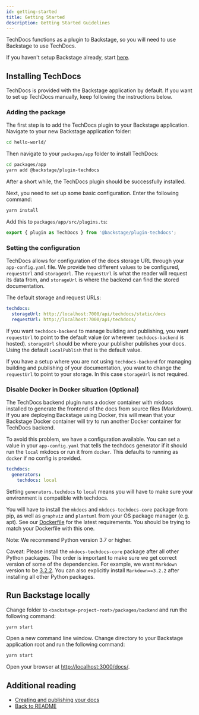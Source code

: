 ```yaml
---
id: getting-started
title: Getting Started
description: Getting Started Guidelines
---
```


TechDocs functions as a plugin to Backstage, so you will need to use Backstage
to use TechDocs.

If you haven't setup Backstage already, start
[here](../../getting-started/index.md).

## Installing TechDocs

TechDocs is provided with the Backstage application by default. If you want to
set up TechDocs manually, keep following the instructions below.

### Adding the package

The first step is to add the TechDocs plugin to your Backstage application.
Navigate to your new Backstage application folder:

```bash
cd hello-world/
```

Then navigate to your `packages/app` folder to install TechDocs:

```bash
cd packages/app
yarn add @backstage/plugin-techdocs
```

After a short while, the TechDocs plugin should be successfully installed.

Next, you need to set up some basic configuration. Enter the following command:

```bash
yarn install
```

Add this to `packages/app/src/plugins.ts`:

```typescript
export { plugin as TechDocs } from '@backstage/plugin-techdocs';
```

### Setting the configuration

TechDocs allows for configuration of the docs storage URL through your
`app-config.yaml` file. We provide two different values to be configured,
`requestUrl` and `storageUrl`. The `requestUrl` is what the reader will request
its data from, and `storageUrl` is where the backend can find the stored
documentation.

The default storage and request URLs:

```yaml
techdocs:
  storageUrl: http://localhost:7000/api/techdocs/static/docs
  requestUrl: http://localhost:7000/api/techdocs/
```

If you want `techdocs-backend` to manage building and publishing, you want
`requestUrl` to point to the default value (or wherever `techdocs-backend` is
hosted). `storageUrl` should be where your publisher publishes your docs. Using
the default `LocalPublish` that is the default value.

If you have a setup where you are not using `techdocs-backend` for managing
building and publishing of your documentation, you want to change the
`requestUrl` to point to your storage. In this case `storageUrl` is not
required.

### Disable Docker in Docker situation (Optional)

The TechDocs backend plugin runs a docker container with mkdocs installed to
generate the frontend of the docs from source files (Markdown). If you are
deploying Backstage using Docker, this will mean that your Backstage Docker
container will try to run another Docker container for TechDocs backend.

To avoid this problem, we have a configuration available. You can set a value in
your `app-config.yaml` that tells the techdocs generator if it should run the
`local` mkdocs or run it from `docker`. This defaults to running as `docker` if
no config is provided.

```yaml
techdocs:
  generators:
    techdocs: local
```

Setting `generators.techdocs` to `local` means you will have to make sure your
environment is compatible with techdocs.

You will have to install the `mkdocs` and `mkdocs-techdocs-core` package from
pip, as well as `graphviz` and `plantuml` from your OS package manager (e.g.
apt). See our
[Dockerfile](https://github.com/backstage/techdocs-container/blob/main/Dockerfile)
for the latest requirements. You should be trying to match your Dockerfile with
this one.

Note: We recommend Python version 3.7 or higher.

Caveat: Please install the `mkdocs-techdocs-core` package after all other Python
packages. The order is important to make sure we get correct version of some of
the dependencies. For example, we want `Markdown` version to be
[3.2.2](https://github.com/backstage/backstage/blob/f9f70c225548017b6a14daea75b00fbd399c11eb/packages/techdocs-container/techdocs-core/requirements.txt#L11).
You can also explicitly install `Markdown==3.2.2` after installing all other
Python packages.

## Run Backstage locally

Change folder to `<backstage-project-root>/packages/backend` and run the
following command:

```bash
yarn start
```

Open a new command line window. Change directory to your Backstage application
root and run the following command:

```bash
yarn start
```

Open your browser at [http://localhost:3000/docs/](http://localhost:3000/docs/).

## Additional reading

- [Creating and publishing your docs](creating-and-publishing.md)
- [Back to README](README.md)

